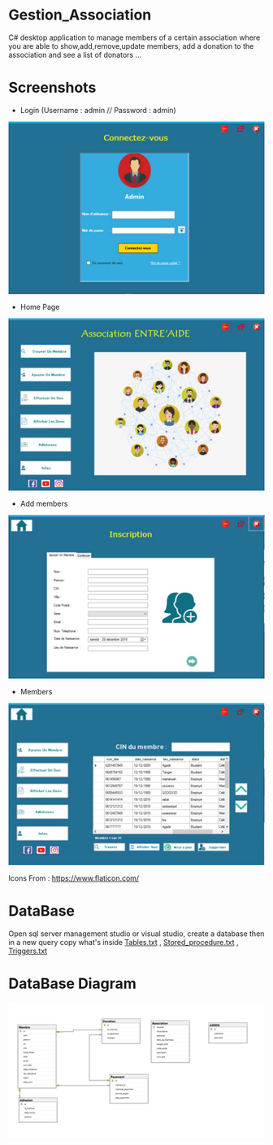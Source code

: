 # Gestion_Association

C# desktop application to manage members of a certain association where you are able to show,add,remove,update members,
add a donation to the association and see a list of donators ...

# Screenshots
- Login (Username : admin // Password : admin)

![](Screenshots/login.jpg)

- Home Page

![](Screenshots/home.jpg)

- Add members

![](Screenshots/addMember.jpg)

- Members

![](Screenshots/members.jpg)


Icons From : https://www.flaticon.com/

# DataBase
Open sql server management studio or visual studio, create a database then in a new query copy what's inside [Tables.txt](Tables.txt) , [Stored_procedure.txt](Stored_procedure.txt) , [Triggers.txt](Triggers.txt)

# DataBase Diagram

![](Screenshots/DataBase_Diagram.PNG)

